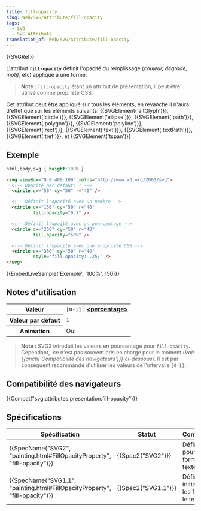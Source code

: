 ```yaml
---
title: fill-opacity
slug: Web/SVG/Attribute/fill-opacity
tags:
  - SVG
  - SVG Attribute
translation_of: Web/SVG/Attribute/fill-opacity
---
```

{{SVGRef}}

L'attribut **`fill-opacity`** définit l'opacité du remplissage (_couleur, dégradé, motif_, etc) appliqué à une forme.

> **Note :** `fill-opacity` étant un attribut de présentation, il peut être utilisé comme propriété CSS.

Cet attribut peut être appliqué sur tous les éléments, en revanche il n'aura d'effet que sur les éléments suivants: {{SVGElement('altGlyph')}}, {{SVGElement('circle')}}, {{SVGElement('ellipse')}}, {{SVGElement('path')}}, {{SVGElement('polygon')}}, {{SVGElement('polyline')}}, {{SVGElement('rect')}}, {{SVGElement('text')}}, {{SVGElement('textPath')}}, {{SVGElement('tref')}}, et {{SVGElement('tspan')}}

## Exemple

```css hidden
html,body,svg { height:100% }
```

```html
<svg viewBox="0 0 400 100" xmlns="http://www.w3.org/2000/svg">
  <!-- Opacité par défaut: 1 -->
  <circle cx="50" cy="50" r="40" />

  <!-- Définit l'opacité avec un nombre -->
  <circle cx="150" cy="50" r="40"
          fill-opacity="0.7" />

  <!-- Définit l'opaité avec un pourcentage -->
  <circle cx="250" cy="50" r="40"
          fill-opacity="50%" />

  <!-- Définit l'opacité avec une propriété CSS -->
  <circle cx="350" cy="50" r="40"
          style="fill-opacity: .25;" />
</svg>
```

{{EmbedLiveSample('Exemple', '100%', 150)}}

## Notes d'utilisation

<table class="standard-table">
  <tbody>
    <tr>
      <th scope="row">Valeur</th>
      <td>
        <code>[0-1]</code> |
        <strong
          ><a href="/docs/Web/SVG/Content_type#Paint"
            >&#x3C;percentage></a
          ></strong
        >
      </td>
    </tr>
    <tr>
      <th scope="row">Valeur par défaut</th>
      <td><code>1</code></td>
    </tr>
    <tr>
      <th scope="row">Animation</th>
      <td>Oui</td>
    </tr>
  </tbody>
</table>

> **Note :** SVG2 introduit les valeurs en pourcentage pour `fill-opacity`. Cependant,  ce n'est pas souvent pris en charge pour le moment (_Voir {{anch('Compatibilité des navigateurs')}} ci-dessous_). Il est par conséquent recommandé d'utiliser les valeurs de l'intervalle `[0-1]`.

## Compatibilité des navigateurs

{{Compat("svg.attributes.presentation.fill-opacity")}}

## Spécifications

| Spécification                                                                                        | Statut                   | Commentaire                                      |
| ---------------------------------------------------------------------------------------------------- | ------------------------ | ------------------------------------------------ |
| {{SpecName("SVG2", "painting.html#FillOpacityProperty", "fill-opacity")}}     | {{Spec2("SVG2")}} | Définition pour les formes et le texte.          |
| {{SpecName("SVG1.1", "painting.html#FillOpacityProperty", "fill-opacity")}} | {{Spec2("SVG1.1")}} | Définition initiale pour les formes et le texte. |
